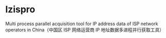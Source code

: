 # lzispro
Multi process parallel acquisition tool for IP address data of ISP network operators in China（中国区 ISP 网络运营商 IP 地址数据多进程并行获取工具）
